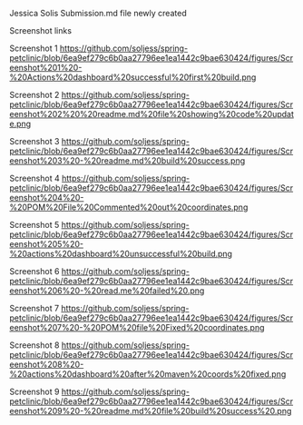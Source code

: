 Jessica Solis Submission.md file newly created

Screenshot links

Screenshot 1 
https://github.com/soljess/spring-petclinic/blob/6ea9ef279c6b0aa27796ee1ea1442c9bae630424/figures/Screenshot%201%20-%20Actions%20dashboard%20successful%20first%20build.png

Screenshot 2
https://github.com/soljess/spring-petclinic/blob/6ea9ef279c6b0aa27796ee1ea1442c9bae630424/figures/Screenshot%202%20%20readme.md%20file%20showing%20code%20update.png

Screenshot 3
https://github.com/soljess/spring-petclinic/blob/6ea9ef279c6b0aa27796ee1ea1442c9bae630424/figures/Screenshot%203%20-%20readme.md%20build%20success.png

Screenshot 4 
https://github.com/soljess/spring-petclinic/blob/6ea9ef279c6b0aa27796ee1ea1442c9bae630424/figures/Screenshot%204%20-%20POM%20File%20Commented%20out%20coordinates.png

Screenshot 5
https://github.com/soljess/spring-petclinic/blob/6ea9ef279c6b0aa27796ee1ea1442c9bae630424/figures/Screenshot%205%20-%20actions%20dashboard%20unsuccessful%20build.png

Screenshot 6
https://github.com/soljess/spring-petclinic/blob/6ea9ef279c6b0aa27796ee1ea1442c9bae630424/figures/Screenshot%206%20-%20read.me%20failed%20.png

Screenshot 7
https://github.com/soljess/spring-petclinic/blob/6ea9ef279c6b0aa27796ee1ea1442c9bae630424/figures/Screenshot%207%20-%20POM%20file%20Fixed%20coordinates.png

Screenshot 8
https://github.com/soljess/spring-petclinic/blob/6ea9ef279c6b0aa27796ee1ea1442c9bae630424/figures/Screenshot%208%20-%20actions%20dashboard%20after%20maven%20coords%20fixed.png

Screenshot 9
https://github.com/soljess/spring-petclinic/blob/6ea9ef279c6b0aa27796ee1ea1442c9bae630424/figures/Screenshot%209%20-%20readme.md%20file%20build%20success%20.png
